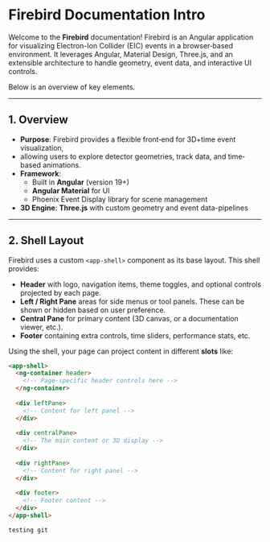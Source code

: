 # Firebird Documentation Intro

Welcome to the **Firebird** documentation! 
Firebird is an Angular application for visualizing 
Electron-Ion Collider (EIC) events in a browser‐based environment. 
It leverages Angular, Material Design, Three.js, 
and an extensible architecture to handle geometry, event data, and interactive UI controls. 

Below is an overview of key elements.

---

## 1. Overview

- **Purpose**: Firebird provides a flexible front‐end for 3D+time event visualization, 
- allowing users to explore detector geometries, track data, and time‐based animations.
- **Framework**: 
  - Built in **Angular** (version 19+)
  - **Angular Material** for UI
  - Phoenix Event Display library for scene management
- **3D Engine**: **Three.js** with custom geometry and event data-pipelines

---

## 2. Shell Layout

Firebird uses a custom `<app-shell>` component as its base layout. This shell provides:
- **Header** with logo, navigation items, theme toggles, and optional controls projected by each page.
- **Left / Right Pane** areas for side menus or tool panels. These can be shown or hidden based on user preference.
- **Central Pane** for primary content (3D canvas, or a documentation viewer, etc.).
- **Footer** containing extra controls, time sliders, performance stats, etc.

Using the shell, your page can project content in different **slots** like:
```html
<app-shell>
  <ng-container header>
    <!-- Page-specific header controls here -->
  </ng-container>
  
  <div leftPane>
    <!-- Content for left panel -->
  </div>
  
  <div centralPane>
    <!-- The main content or 3D display -->
  </div>
  
  <div rightPane>
    <!-- Content for right panel -->
  </div>
  
  <div footer>
    <!-- Footer content -->
  </div>
</app-shell>

testing git
